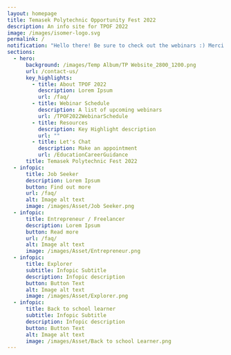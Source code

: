 ```yaml
---
layout: homepage
title: Temasek Polytechnic Opportunity Fest 2022
description: An info site for TPOF 2022
image: /images/isomer-logo.svg
permalink: /
notification: "Hello there! Be sure to check out the webinars :) Merci Beaucoup "
sections:
  - hero:
      background: /images/Temp Album/TP Website_2800_1200.png
      url: /contact-us/
      key_highlights:
        - title: About TPOF 2022
          description: Lorem Ipsum
          url: /faq/
        - title: Webinar Schedule
          description: A list of upcoming webinars
          url: /TPOF2022WebinarSchedule
        - title: Resources
          description: Key Highlight description
          url: ""
        - title: Let's Chat
          description: Make an appointment
          url: /EducationCareerGuidance
      title: Temasek Polytechnic Fest 2022
  - infopic:
      title: Job Seeker
      description: Lorem Ipsum
      button: Find out more
      url: /faq/
      alt: Image alt text
      image: /images/Asset/Job Seeker.png
  - infopic:
      title: Entrepreneur / Freelancer
      description: Lorem Ipsum
      button: Read more
      url: /faq/
      alt: Image alt text
      image: /images/Asset/Entrepreneur.png
  - infopic:
      title: Explorer
      subtitle: Infopic Subtitle
      description: Infopic description
      button: Button Text
      alt: Image alt text
      image: /images/Asset/Explorer.png
  - infopic:
      title: Back to school learner
      subtitle: Infopic Subtitle
      description: Infopic description
      button: Button Text
      alt: Image alt text
      image: /images/Asset/Back to school Learner.png
---
```

